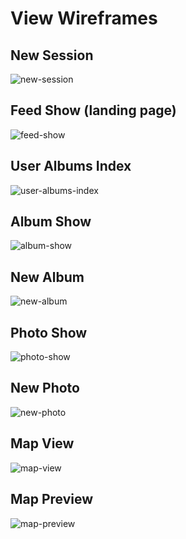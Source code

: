 # View Wireframes

## New Session
![new-session]

## Feed Show (landing page)
![feed-show]

## User Albums Index
![user-albums-index]

## Album Show
![album-show]

## New Album
![new-album]

## Photo Show
![photo-show]

## New Photo
![new-photo]

## Map View
![map-view]

## Map Preview
![map-preview]


[album-show]: ./wireframes/album_show.jpg
[feed-show]: ./wireframes/feed_show.jpg
[map-preview]: ./wireframes/map_preview.jpg
[map-view]: ./wireframes/map_view.jpg
[new-album]: ./wireframes/new_album.jpg
[new-photo]: ./wireframes/new_photo.jpg
[new-session]: ./wireframes/new_session.jpg
[photo-show]: ./wireframes/photo_show.jpg
[user-albums-index]: ./wireframes/user_albums_index.jpg
